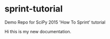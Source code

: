 # sprint-tutorial
Demo Repo for SciPy 2015 'How To Sprint' tutorial

Hi this is my new documentation.
